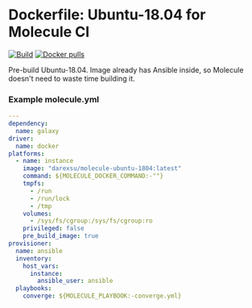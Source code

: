 # Doсkerfile: Ubuntu-18.04 for Molecule CI 

[![Build](https://github.com/darexsu/docker-ubuntu-1804/actions/workflows/build.yml/badge.svg)](https://github.com/darexsu/docker-ubuntu-1804/actions/workflows/build.yml)
[![Docker pulls](https://img.shields.io/docker/pulls/darexsu/molecule-ubuntu-1804.svg?maxAge=2592000)](https://hub.docker.com/r/darexsu/molecule-ubuntu-1804/)

Pre-build Ubuntu-18.04. Image already has Ansible inside, so Molecule doesn't need to waste time building it.

### Example molecule.yml
```yaml
---
dependency:
  name: galaxy
driver:
  name: docker
platforms:
  - name: instance
    image: "darexsu/molecule-ubuntu-1804:latest"
    command: ${MOLECULE_DOCKER_COMMAND:-""}
    tmpfs:
      - /run
      - /run/lock
      - /tmp
    volumes:
      - /sys/fs/cgroup:/sys/fs/cgroup:ro
    privileged: false
    pre_build_image: true
provisioner:
  name: ansible
  inventory:
    host_vars:
      instance:
        ansible_user: ansible
  playbooks:
    converge: ${MOLECULE_PLAYBOOK:-converge.yml}
```
